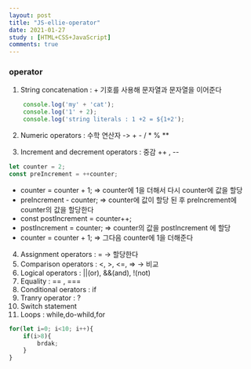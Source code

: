 ```yaml
---
layout: post
title: "JS-ellie-operator"
date: 2021-01-27
study : [HTML+CSS+JavaScript]
comments: true
---
```


### operator

1. String concatenation : + 기호를 사용해 문자열과 문자열을 이어준다
```JavaScript
    console.log('my' + 'cat');
    console.log('1' + 2);
    console.log('string literals : 1 +2 = ${1+2');
```

2. Numeric operators : 수학 연산자 -> + - / * % **

3. Increment and decrement operators : 중감  ++ , --
```JavaScript
let counter = 2;
const preIncrement = ++counter;
```
- counter = counter + 1; => counter에 1을 더해서 다시 counter에 값을 할당
- preIncrement - counter; => counter에 값이 할당 된 후 preIncrement에 counter의 값을 할당한다
- const postIncrement = counter++;
- postIncrement = counter; => counter의 값을 postIncrement 에 할당
- counter = counter + 1; => 그다음 counter에 1을 더해준다

4. Assignment operators : = -> 할당한다
5. Comparison operators : <, >, <=, => -> 비교 
6. Logical operators : ||(or), &&(and), !(not) 
7. Equality : == , ===
8. Conditional oerators : if
9. Tranry operator : ?
10. Switch statement
11. Loops : while,do-whild,for

```JavaScript
for(let i=0; i<10; i++){
    if(i>8){
        brdak;
    }
}
```